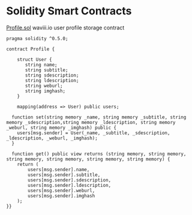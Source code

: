 # Solidity Smart Contracts

[Profile.sol](https://github.com/luc1dLife/SmartContracts/blob/master/Profile_0.5.0.sol) waviii.io user profile storage contract

    pragma solidity ^0.5.0;

    contract Profile {

        struct User {
           string name;
           string subtitle;
           string sdescription;
           string ldescription;
           string weburl;
           string imghash;
        }

        mapping(address => User) public users; 

      function set(string memory _name, string memory _subtitle, string memory _sdescription,string memory _ldescription, string memory _weburl, string memory _imghash) public {
        users[msg.sender] = User(_name, _subtitle, _sdescription, _ldescription, _weburl, _imghash);
      }

      function get() public view returns (string memory, string memory, string memory, string memory, string memory, string memory) {
        return (
            users[msg.sender].name, 
            users[msg.sender].subtitle, 
            users[msg.sender].sdescription, 
            users[msg.sender].ldescription, 
            users[msg.sender].weburl, 
            users[msg.sender].imghash
        );
    }}